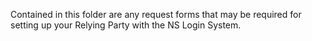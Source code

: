 Contained in this folder are any request forms that may be required for setting up your Relying Party with the NS Login System.
